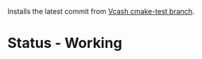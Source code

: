 Installs the latest commit from [Vcash cmake-test branch](https://github.com/openvcash/vcash/tree/cmake-test).  

# Status - Working
